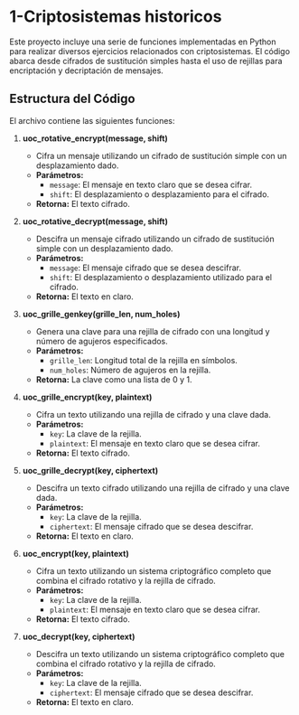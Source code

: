 # 1-Criptosistemas historicos

Este proyecto incluye una serie de funciones implementadas en Python para realizar diversos ejercicios relacionados con criptosistemas. El código abarca desde cifrados de sustitución simples hasta el uso de rejillas para encriptación y decriptación de mensajes.

## Estructura del Código

El archivo contiene las siguientes funciones:

1. **uoc_rotative_encrypt(message, shift)**
   - Cifra un mensaje utilizando un cifrado de sustitución simple con un desplazamiento dado.
   - **Parámetros:**
     - `message`: El mensaje en texto claro que se desea cifrar.
     - `shift`: El desplazamiento o desplazamiento para el cifrado.
   - **Retorna:** El texto cifrado.

2. **uoc_rotative_decrypt(message, shift)**
   - Descifra un mensaje cifrado utilizando un cifrado de sustitución simple con un desplazamiento dado.
   - **Parámetros:**
     - `message`: El mensaje cifrado que se desea descifrar.
     - `shift`: El desplazamiento o desplazamiento utilizado para el cifrado.
   - **Retorna:** El texto en claro.

3. **uoc_grille_genkey(grille_len, num_holes)**
   - Genera una clave para una rejilla de cifrado con una longitud y número de agujeros especificados.
   - **Parámetros:**
     - `grille_len`: Longitud total de la rejilla en símbolos.
     - `num_holes`: Número de agujeros en la rejilla.
   - **Retorna:** La clave como una lista de 0 y 1.

4. **uoc_grille_encrypt(key, plaintext)**
   - Cifra un texto utilizando una rejilla de cifrado y una clave dada.
   - **Parámetros:**
     - `key`: La clave de la rejilla.
     - `plaintext`: El mensaje en texto claro que se desea cifrar.
   - **Retorna:** El texto cifrado.

5. **uoc_grille_decrypt(key, ciphertext)**
   - Descifra un texto cifrado utilizando una rejilla de cifrado y una clave dada.
   - **Parámetros:**
     - `key`: La clave de la rejilla.
     - `ciphertext`: El mensaje cifrado que se desea descifrar.
   - **Retorna:** El texto en claro.

6. **uoc_encrypt(key, plaintext)**
   - Cifra un texto utilizando un sistema criptográfico completo que combina el cifrado rotativo y la rejilla de cifrado.
   - **Parámetros:**
     - `key`: La clave de la rejilla.
     - `plaintext`: El mensaje en texto claro que se desea cifrar.
   - **Retorna:** El texto cifrado.

7. **uoc_decrypt(key, ciphertext)**
   - Descifra un texto utilizando un sistema criptográfico completo que combina el cifrado rotativo y la rejilla de cifrado.
   - **Parámetros:**
     - `key`: La clave de la rejilla.
     - `ciphertext`: El mensaje cifrado que se desea descifrar.
   - **Retorna:** El texto en claro.

